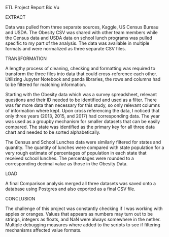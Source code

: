 ETL Project Report
Bic Vu

EXTRACT

Data was pulled from three separate sources, Kaggle, US Census Bureau and USDA. The Obesity CSV was shared with other team members while the Census data and USDA data on school lunch programs was pulled specific to my part of the analysis. The data was available in multiple formats and were normalized as three separate CSV files.

TRANSFORMATION

A lengthy process of cleaning, checking and formatting was required to transform the three files into data that could cross-reference each other.
Utilizing Jupyter Notebook and panda libraries, the rows and columns had to be filtered for matching information. 

Starting with the Obesity data which was a survey spreadsheet, relevant questions and their ID needed to be identified and used as a filter. There was far more data than necessary for this study, so only relevant columns of information where kept. Upon cross referencing the data, I noticed that only three years (2013, 2015, and 2017) had corresponding data. The year was used as a groupby mechanism for smaller datasets that can be easily compared. The state was identified as the primary key for all three data chart and needed to be sorted alphabetically. 

The Census and School Lunches data were similarly filtered for states and quantity. The quantity of lunches were compared with state population for a very rough estimate of percentages of population in each state that received school lunches. The percentages were rounded to a corresponding decimal value as those in the Obesity Data.

LOAD

A final Comparison analysis merged all three datasets was saved onto a database using Postgres and also exported as a final CSV file.

CONCLUSION

The challenge of this project was constantly checking if I was working with apples or oranges. Values that appears as numbers may turn out to be strings, integers as floats, and NaN were always somewhere in the nether. Multiple debugging measures where added to the scripts to see if filtering mechanisms affected value formats.


